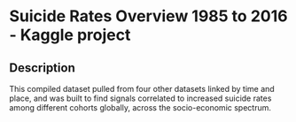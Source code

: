# Suicide Rates Overview 1985 to 2016 - Kaggle project

## Description
This compiled dataset pulled from four other datasets linked by time and place, and was built to find signals correlated to increased suicide rates among different cohorts globally, across the socio-economic spectrum.
